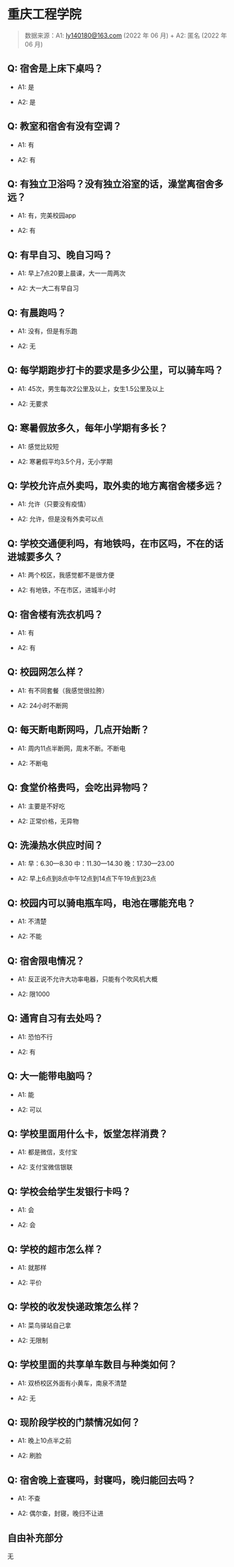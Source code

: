 # 重庆工程学院

> 数据来源：A1: ly140180@163.com (2022 年 06 月) + A2: 匿名 (2022 年 06 月)

## Q: 宿舍是上床下桌吗？

- A1: 是

- A2: 是

## Q: 教室和宿舍有没有空调？

- A1: 有

- A2: 有

## Q: 有独立卫浴吗？没有独立浴室的话，澡堂离宿舍多远？

- A1: 有，完美校园app

- A2: 有

## Q: 有早自习、晚自习吗？

- A1: 早上7点20要上晨课，大一一周两次

- A2: 大一大二有早自习

## Q: 有晨跑吗？

- A1: 没有，但是有乐跑

- A2: 无

## Q: 每学期跑步打卡的要求是多少公里，可以骑车吗？

- A1: 45次，男生每次2公里及以上，女生1.5公里及以上

- A2: 无要求

## Q: 寒暑假放多久，每年小学期有多长？

- A1: 感觉比较短

- A2: 寒暑假平均3.5个月，无小学期

## Q: 学校允许点外卖吗，取外卖的地方离宿舍楼多远？

- A1: 允许（只要没有疫情）

- A2: 允许，但是没有外卖可以点

## Q: 学校交通便利吗，有地铁吗，在市区吗，不在的话进城要多久？

- A1: 两个校区，我感觉都不是很方便

- A2: 有地铁，不在市区，进城半小时

## Q: 宿舍楼有洗衣机吗？

- A1: 有

- A2: 有

## Q: 校园网怎么样？

- A1: 有不同套餐（我感觉很拉胯）

- A2: 24小时不断网

## Q: 每天断电断网吗，几点开始断？

- A1: 周内11点半断网，周末不断。不断电

- A2: 不断电

## Q: 食堂价格贵吗，会吃出异物吗？

- A1: 主要是不好吃

- A2: 正常价格，无异物

## Q: 洗澡热水供应时间？

- A1: 早：6.30—8.30
中：11.30—14.30
晚：17.30—23.00

- A2: 早上6点到8点中午12点到14点下午19点到23点

## Q: 校园内可以骑电瓶车吗，电池在哪能充电？

- A1: 不清楚

- A2: 不能

## Q: 宿舍限电情况？

- A1: 反正说不允许大功率电器，只能有个吹风机大概

- A2: 限1000

## Q: 通宵自习有去处吗？

- A1: 恐怕不行

- A2: 有

## Q: 大一能带电脑吗？

- A1: 能

- A2: 可以

## Q: 学校里面用什么卡，饭堂怎样消费？

- A1: 都是微信，支付宝

- A2: 支付宝微信银联

## Q: 学校会给学生发银行卡吗？

- A1: 会

- A2: 会

## Q: 学校的超市怎么样？

- A1: 就那样

- A2: 平价

## Q: 学校的收发快递政策怎么样？

- A1: 菜鸟驿站自己拿

- A2: 无限制

## Q: 学校里面的共享单车数目与种类如何？

- A1: 双桥校区外面有小黄车，南泉不清楚

- A2: 无

## Q: 现阶段学校的门禁情况如何？

- A1: 晚上10点半之前

- A2: 刷脸

## Q: 宿舍晚上查寝吗，封寝吗，晚归能回去吗？

- A1: 不查

- A2: 偶尔查，封寝，晚归不让进

## 自由补充部分

无
